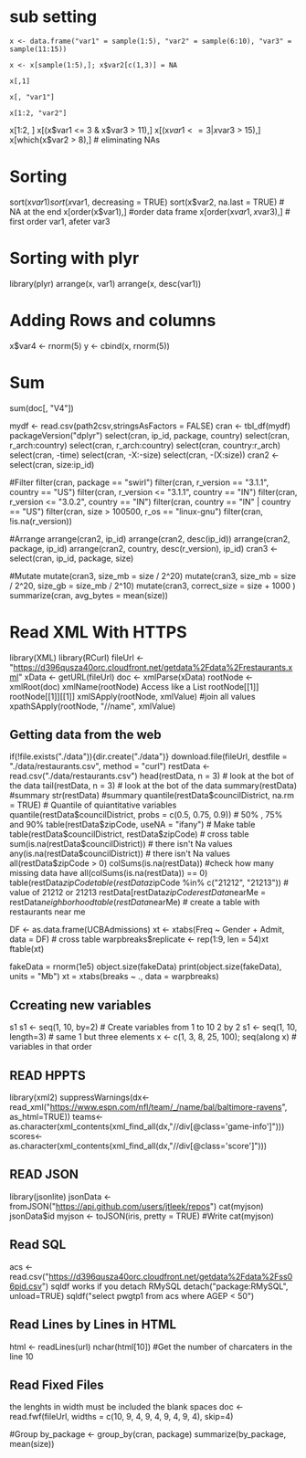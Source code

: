 # sub setting #
`x <- data.frame("var1" = sample(1:5), "var2" = sample(6:10), "var3" = sample(11:15))`

`x <- x[sample(1:5),]; x$var2[c(1,3)] = NA`

`x[,1]`

`x[, "var1"]`

`x[1:2, "var2"]`

x[1:2, ]
x[(x$var1 <= 3 & x$var3 > 11),]
x[(x$var1 <= 3 | x$var3 > 15),]
x[which(x$var2 > 8),] # eliminating NAs

# Sorting #
sort(x$var1)
sort(x$var1, decreasing = TRUE)
sort(x$var2, na.last = TRUE) # NA at the end
x[order(x$var1),] #order data frame
x[order(x$var1, x$var3),] # first order var1, afeter var3

# Sorting with plyr
library(plyr)
arrange(x, var1)
arrange(x, desc(var1))

# Adding Rows and columns
x$var4 <- rnorm(5)
y <- cbind(x, rnorm(5))

# Sum #
sum(doc[, "V4"])

mydf <- read.csv(path2csv,stringsAsFactors = FALSE)
cran <- tbl_df(mydf)
packageVersion("dplyr")
select(cran, ip_id, package, country)
select(cran, r_arch:country)
select(cran, r_arch:country)
select(cran, country:r_arch)
select(cran, -time)
select(cran, -X:-size)
select(cran, -(X:size))
cran2 <- select(cran, size:ip_id)

#Filter
filter(cran, package == "swirl")
filter(cran, r_version == "3.1.1", country == "US")
filter(cran, r_version <= "3.1.1", country == "IN")
filter(cran, r_version <= "3.0.2", country == "IN")
filter(cran, country == "IN" | country == "US")
filter(cran, size > 100500, r_os == "linux-gnu")
filter(cran, !is.na(r_version))

#Arrange
arrange(cran2, ip_id)
arrange(cran2, desc(ip_id))
arrange(cran2, package, ip_id)
arrange(cran2, country, desc(r_version), ip_id)
cran3 <- select(cran, ip_id, package, size)

#Mutate
mutate(cran3, size_mb = size / 2^20)
mutate(cran3, size_mb = size / 2^20, size_gb = size_mb / 2^10)
mutate(cran3, correct_size = size + 1000 )
summarize(cran, avg_bytes = mean(size))

# Read XML With HTTPS ##
library(XML)
library(RCurl)
fileUrl <- "https://d396qusza40orc.cloudfront.net/getdata%2Fdata%2Frestaurants.xml"
xData <- getURL(fileUrl)
doc <- xmlParse(xData)
rootNode <- xmlRoot(doc)
xmlName(rootNode)
Access like a List
rootNode[[1]]
rootNode[[1]][[1]]
xmlSApply(rootNode, xmlValue) #join all values
xpathSApply(rootNode, "//name", xmlValue)

## Getting data from the web
if(!file.exists("./data")){dir.create("./data")}
download.file(fileUrl, destfile = "./data/restaurants.csv", method = "curl")
restData <- read.csv("./data/restaurants.csv")
head(restData, n = 3) # look at the bot of the data 
tail(restData, n = 3) # look at the bot of the data
summary(restData) #summary 
str(restData) #summary
quantile(restData$councilDistrict, na.rm = TRUE) # Quantile of quiantitative variables
quantile(restData$councilDistrict, probs = c(0.5, 0.75, 0.9)) # 50% , 75% and 90%
table(restData$zipCode, useNA = "ifany") # Make table
table(restData$councilDistrict, restData$zipCode) # cross table
sum(is.na(restData$councilDistrict)) # there isn't Na values
any(is.na(restData$councilDistrict)) # there isn't Na values
all(restData$zipCode > 0) 
colSums(is.na(restData)) #check how many missing data have
all(colSums(is.na(restData)) == 0)
table(restData$zipCode %in% c("21212")) # value of 21212
table(restData$zipCode %in% c("21212", "21213")) # value of 21212 or 21213
restData[restData$zipCode %in% c("21212", "21213"), ] # Sub setting with the condition
restData$nearMe = restData$neighborhood %in% c("Roland Park", "Homeland") 
table(restData$nearMe) # create a table with restaurants near me

DF <- as.data.frame(UCBAdmissions)
xt <- xtabs(Freq ~ Gender + Admit, data = DF) # cross table
warpbreaks$replicate <- rep(1:9, len = 54)xt
ftable(xt)

fakeData = rnorm(1e5)
object.size(fakeData)
print(object.size(fakeData), units = "Mb")
xt = xtabs(breaks ~ ., data = warpbreaks)

## Ccreating new variables ##
s1 s1 <- seq(1, 10, by=2) # Create variables from 1 to 10 2 by 2
s1 <- seq(1, 10, length=3) # same 1 but three elements
x <- c(1, 3, 8, 25, 100); seq(along x) # variables in that order


## READ HPPTS ##
library(xml2)
suppressWarnings(dx<-read_xml("https://www.espn.com/nfl/team/_/name/bal/baltimore-ravens", as_html=TRUE))
teams<-as.character(xml_contents(xml_find_all(dx,"//div[@class='game-info']")))
scores<-as.character(xml_contents(xml_find_all(dx,"//div[@class='score']")))

## READ JSON ##
library(jsonlite)
jsonData <- fromJSON("https://api.github.com/users/jtleek/repos")
cat(myjson)
jsonData$id
myjson <- toJSON(iris, pretty = TRUE) #Write
cat(myjson)

## Read SQL ##
acs <- read.csv("https://d396qusza40orc.cloudfront.net/getdata%2Fdata%2Fss06pid.csv")
sqldf works if you detach RMySQL
detach("package:RMySQL", unload=TRUE)
sqldf("select pwgtp1 from acs where AGEP < 50")

## Read Lines by Lines in HTML ##
html <- readLines(url)
nchar(html[10]) #Get the number of charcaters in the line 10

## Read Fixed Files ##
the lenghts in width must be included the blank spaces
doc <- read.fwf(fileUrl, widths = c(10, 9, 4, 9, 4, 9, 4, 9, 4), skip=4)

#Group
by_package <- group_by(cran, package)
summarize(by_package, mean(size))

